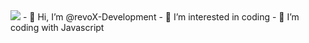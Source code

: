 <img src="https://discord.c99.nl/widget/theme-3/508311556409393162.png"/>
- 👋 Hi, I’m @revoX-Development
- 👀 I’m interested in coding
- 🌱 I’m coding with Javascript


